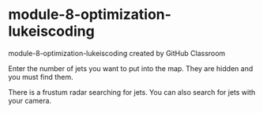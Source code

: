# module-8-optimization-lukeiscoding
module-8-optimization-lukeiscoding created by GitHub Classroom

Enter the number of jets you want to put into the map. They are hidden and you must find them.

There is a frustum radar searching for jets. You can also search for jets with your camera.
